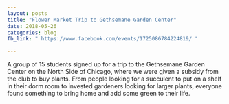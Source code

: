 ```yaml
---
layout: posts
title: "Flower Market Trip to Gethsemane Garden Center"
date: 2018-05-26
categories: blog
fb_link: " https://www.facebook.com/events/1725086784224819/ "

---
```

A group of 15 students signed up for a trip to the Gethsemane Garden Center on the North Side of Chicago, where we were given a subsidy from the club to buy plants. From people looking for a succulent to put on a shelf in their dorm room to invested gardeners looking for larger plants, everyone found something to bring home and add some green to their life.
